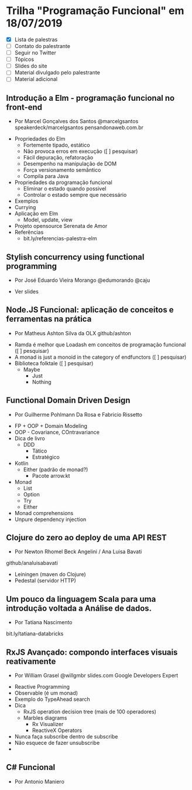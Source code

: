 # Trilha "Programação Funcional" em 18/07/2019

- [x] Lista de palestras
- [ ] Contato do palestrante
- [ ] Seguir no Twitter
- [ ] Tópicos
- [ ] Slides do site
- [ ] Material divulgado pelo palestrante
- [ ] Material adicional

## Introdução a Elm - programação funcional no front-end  

* Por Marcel Gonçalves dos Santos
@marcelgsantos
speakerdeck/marcelgsantos
pensandonaweb.com.br

- Propriedades do Elm
    - Fortemente tipado, estático
    - Não provoca erros em execução ([ ] pesquisar)
    - Fácil depuração, refatoração
    - Desempenho na manipulação de DOM
    - Força versionamento semântico
    - Compila para Java
- Propriedades da programação funcional
    - Eliminar o estado quando possivel
    - Controlar o estado sempre que necessário
- Exemplos
- Currying
- Aplicação em Elm
    - Model, update, view
- Projeto opensource Serenata de Amor
- Referências
    - bit.ly/referencias-palestra-elm

## Stylish concurrency using functional programming  

* Por José Eduardo Vieira Morango @edumorando @caju

- Ver slides

## Node.JS Funcional: aplicação de conceitos e ferramentas na prática  

* Por Matheus Ashton Silva da OLX
github/ashton

- Ramda é melhor que Loadash em conceitos de programação funcional ([ ] pesquisar)
- A monad is just a monoid in the category of endfunctors ([ ] pesquisar)
- Biblioteca folktale ([ ] pesquisar)
    - Maybe
        - Just
        - Nothing

## Functional Domain Driven Design  

* Por Guilherme Pohlmann Da Rosa e Fabricio Rissetto

- FP + OOP + Domain Modeling
- OOP - Covariance, COntravariance
- Dica de livro
    - DDD
        - Tático
        - Estratégico
- Kotlin
    - Either (padrão de monad?)
        - Pacote arrow.kt
- Monad
    - List
    - Option
    - Try
    - Either
- Monad comprehensions
- Unpure dependency injection

## Clojure do zero ao deploy de uma API REST  

* Por Newton Rhomel Beck Angelini / Ana Luisa Bavati

github/analuisabavati

- Leiningen (maven do Clojure)
- Pedestal (servidor HTTP)

## Um pouco da linguagem Scala para uma introdução voltada a Análise de dados.  

* Por Tatiana Nascimento

bit.ly/tatiana-databricks

## RxJS Avançado: compondo interfaces visuais reativamente  

* Por William Grasel @willgmbr slides.com Google Developers Expert

- Reactive Programming
- Observable (é um monad)
- Exemplo do TypeAhead search
- Dica
    - RxJS operation decision tree (mais de 100 operadores)
    - Marbles diagrams
        - Rx Visualizer
        - ReactiveX Operators
- Nunca faça subscribe dentro de subscribe
- Não esquece de fazer unsubscribe
- 

## C# Funcional  

* Por Antonio Maniero

